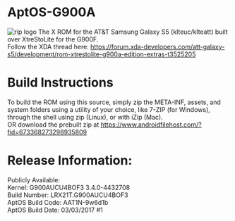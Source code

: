 # AptOS-G900A
![rip logo](http://i.imgur.com/Ig26wjH.png)
The X ROM for the AT&amp;T Samsung Galaxy S5 (klteuc/klteatt) built over XtreStoLite for the G900F.  
Follow the XDA thread here: https://forum.xda-developers.com/att-galaxy-s5/development/rom-xtrestolite-g900a-edition-extras-t3525205

# Build Instructions
To build the ROM using this source, simply zip the META-INF, assets, and system folders using a utility of your choice, like 7-ZIP (for Windows), through the shell using zip (Linux), or with iZip (Mac).  
OR download the prebuilt zip at https://www.androidfilehost.com/?fid=673368273298935809

# Release Information:
Publicly Available:  
Kernel: G900AUCU4BOF3 3.4.0-4432708  
Build Number: LRX21T.G900AUCU4BOF3  
AptOS Build Code: AAT1N-9w6d1b  
AptOS Build Date: 03/03/2017 #1  
